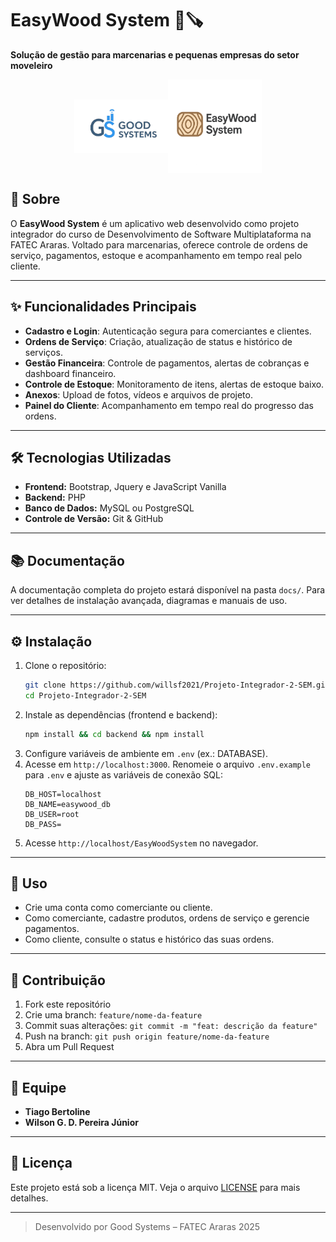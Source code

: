 # EasyWood System 📐🪚

**Solução de gestão para marcenarias e pequenas empresas do setor moveleiro**

<div style="display: flex; align-items: center; justify-content: center">
<img src="assets/good-systems-logo.png" alt="Good Systems Logo" width="150" />
<img src="assets/easy-wood-system.png" alt="Easy System Logo" width="150" />
</div>


## 🚀 Sobre

O **EasyWood System** é um aplicativo web desenvolvido como projeto integrador do curso de Desenvolvimento de Software Multiplataforma na FATEC Araras. Voltado para marcenarias, oferece controle de ordens de serviço, pagamentos, estoque e acompanhamento em tempo real pelo cliente.

---

## ✨ Funcionalidades Principais

- **Cadastro e Login**: Autenticação segura para comerciantes e clientes.
- **Ordens de Serviço**: Criação, atualização de status e histórico de serviços.
- **Gestão Financeira**: Controle de pagamentos, alertas de cobranças e dashboard financeiro.
- **Controle de Estoque**: Monitoramento de itens, alertas de estoque baixo.
- **Anexos**: Upload de fotos, vídeos e arquivos de projeto.
- **Painel do Cliente**: Acompanhamento em tempo real do progresso das ordens.

---

## 🛠️ Tecnologias Utilizadas

- **Frontend:** Bootstrap, Jquery e JavaScript Vanilla
- **Backend:** PHP
- **Banco de Dados:** MySQL ou PostgreSQL
- **Controle de Versão:** Git & GitHub

---

## 📚 Documentação

A documentação completa do projeto estará disponível na pasta `docs/`. Para ver detalhes de instalação avançada, diagramas e manuais de uso.

---

## ⚙️ Instalação

1. Clone o repositório:
   ```bash
   git clone https://github.com/willsf2021/Projeto-Integrador-2-SEM.git
   cd Projeto-Integrador-2-SEM
   ```
2. Instale as dependências (frontend e backend):
   ```bash
   npm install && cd backend && npm install
   ```
3. Configure variáveis de ambiente em `.env` (ex.: DATABASE).
4. Acesse em `http://localhost:3000`.
   Renomeie o arquivo `.env.example` para `.env` e ajuste as variáveis de conexão SQL:
   ```env
   DB_HOST=localhost
   DB_NAME=easywood_db
   DB_USER=root
   DB_PASS=
   ```
5. Acesse `http://localhost/EasyWoodSystem` no navegador.

---

## 📝 Uso

- Crie uma conta como comerciante ou cliente.
- Como comerciante, cadastre produtos, ordens de serviço e gerencie pagamentos.
- Como cliente, consulte o status e histórico das suas ordens.

---

## 🤝 Contribuição

1. Fork este repositório
2. Crie uma branch: `feature/nome-da-feature`
3. Commit suas alterações: `git commit -m "feat: descrição da feature"`
4. Push na branch: `git push origin feature/nome-da-feature`
5. Abra um Pull Request

---

## 👥 Equipe

- **Tiago Bertoline**
- **Wilson G. D. Pereira Júnior**

---

## 📄 Licença

Este projeto está sob a licença MIT. Veja o arquivo [LICENSE](LICENSE) para mais detalhes.

---

> Desenvolvido por Good Systems – FATEC Araras 2025
